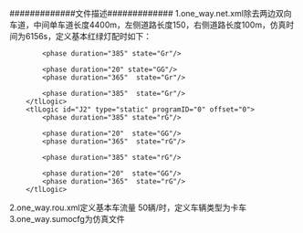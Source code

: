 #############文件描述#############
1.one_way.net.xml除去两边双向车道，中间单车道长度4400m，左侧道路长度150，右侧道路长度100m，仿真时间为6156s，定义基本红绿灯配时如下：
        <tlLogic id="J1" type="static" programID="0" offset="0">
            <phase duration="20" state="GG"/>
            <phase duration="365"  state="Gr"/> 

            <phase duration="385" state="Gr"/>

            <phase duration="20" state="GG"/>
            <phase duration="365"  state="Gr"/> 

            <phase duration="385"  state="Gr"/>
        </tlLogic>
        <tlLogic id="J2" type="static" programID="0" offset="0">
            <phase duration="385" state="rG"/> 

            <phase duration="20"  state="GG"/>
            <phase duration="365"  state="rG"/>

            <phase duration="385" state="rG"/>

            <phase duration="20"  state="GG"/>
            <phase duration="365"  state="rG"/>
        </tlLogic>
2.one_way.rou.xml定义基本车流量 50辆/时，定义车辆类型为卡车
3.one_way.sumocfg为仿真文件